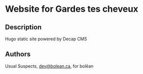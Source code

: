 # Website for Gardes tes cheveux #

## Description ##

Hugo static site powered by Decap CMS

## Authors ##

Usual Suspects, dev@bolean.ca, for bolēan
